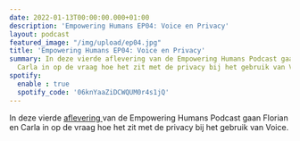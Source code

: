 ```yaml
---
date: 2022-01-13T00:00:00.000+01:00
description: 'Empowering Humans EP04: Voice en Privacy'
layout: podcast
featured_image: "/img/upload/ep04.jpg"
title: 'Empowering Humans EP04: Voice en Privacy'
summary: In deze vierde aflevering van de Empowering Humans Podcast gaan Florian en
  Carla in op de vraag hoe het zit met de privacy bij het gebruik van Voice.
spotify:
  enable : true
  spotify_code: '06knYaaZiDCWQUM0r4s1jQ'
---
```

In deze vierde [aflevering ](https://beyondvoice.fm/podcast/ep04-voice-en-privacy/)van de Empowering Humans Podcast gaan Florian en Carla in op de vraag hoe het zit met de privacy bij het gebruik van Voice.